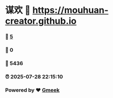 # 谋欢 :link: https://mouhuan-creator.github.io 
### :page_facing_up: [5](https://mouhuan-creator.github.io/tag.html) 
### :speech_balloon: 0 
### :hibiscus: 5436 
### :alarm_clock: 2025-07-28 22:15:10 
### Powered by :heart: [Gmeek](https://github.com/Meekdai/Gmeek)
